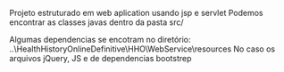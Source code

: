 Projeto estruturado em web aplication usando jsp e servlet
Podemos encontrar as classes javas dentro da pasta src/

Algumas dependencias se encotram no diretório: ..\HealthHistoryOnlineDefinitive\HHO\WebService\resources
No caso os arquivos jQuery, JS e de dependencias bootstrep